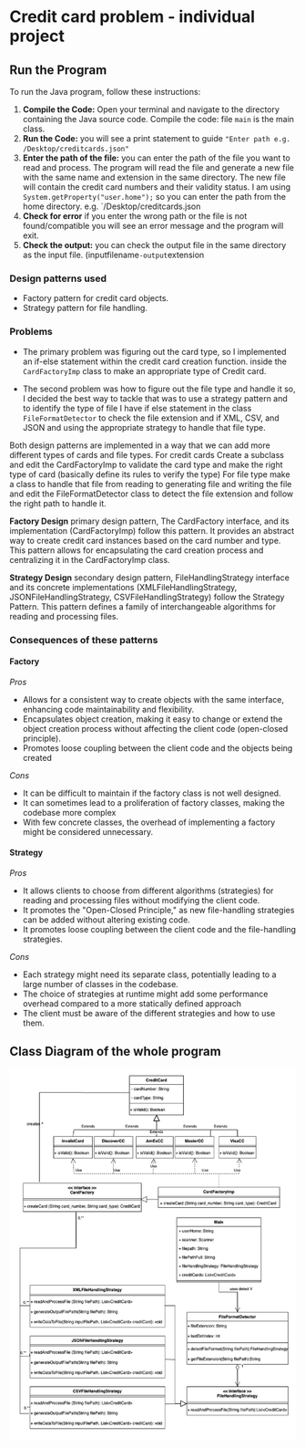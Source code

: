 # Credit card problem - individual project 

## Run the Program

To run the Java program, follow these instructions:

1. **Compile the Code:**
   Open your terminal and navigate to the directory containing the Java source code. Compile the code: file `main` is the main class.
2. **Run the Code:** you will see a print statement to guide `"Enter path e.g. /Desktop/creditcards.json"`
3. **Enter the path of the file:** you can enter the path of the file you want to read and process. The program will read the file and generate a new file with the same name and extension in the same directory. The new file will contain the credit card numbers and their validity status. I am using `System.getProperty("user.home");` so you can enter the path from the home directory. e.g. `/Desktop/creditcards.json
4. **Check for error** if you enter the wrong path or the file is not found/compatible  you will see an error message and the program will exit.
5. **Check the output:** you can check the output file in the same directory as the input file. (inputfilename`-output`extension


### Design patterns used
* Factory pattern for credit card objects.
* Strategy pattern for file handling.

### Problems
* The primary problem was figuring out the card type, so I implemented an if-else statement within the credit card creation function. inside the `CardFactoryImp` class to make an appropriate type of Credit card.

* The second problem was how to figure out the file type and handle it so, I decided the best way to tackle that was to use a strategy pattern and to identify the type of file I have if else statement in the class `FileFormatDetector` to check the file extension and if XML, CSV, and JSON and using the appropriate strategy to handle that file type.

Both design patterns are implemented in a way that we can add more different types of cards and file types.
For credit cards Create a subclass and edit the CardFactoryImp to validate the card type and make the right type of card (basically define its rules to verify the type)
For file type make a class to handle that file from reading to generating file and writing the file and edit the FileFormatDetector class to detect the file extension and follow the right path to handle it.

**Factory Design** 
primary design pattern, The CardFactory interface, and its implementation (CardFactoryImp) follow this pattern. It provides an abstract way to create credit card instances based on the card number and type. This pattern allows for encapsulating the card creation process and centralizing it in the CardFactoryImp class.

**Strategy Design**
secondary design pattern, FileHandlingStrategy interface and its concrete implementations (XMLFileHandlingStrategy, JSONFileHandlingStrategy, CSVFileHandlingStrategy) follow the Strategy Pattern. This pattern defines a family of interchangeable algorithms for reading and processing files.

### Consequences of these patterns

#### Factory
*Pros*
* Allows for a consistent way to create objects with the same interface, enhancing code maintainability and flexibility.
* Encapsulates object creation, making it easy to change or extend the object creation process without affecting the client code (open-closed principle).
* Promotes loose coupling between the client code and the objects being created

*Cons*
* It can be difficult to maintain if the factory class is not well designed.
* It can sometimes lead to a proliferation of factory classes, making the codebase more complex
* With few concrete classes, the overhead of implementing a factory might be considered unnecessary.

#### Strategy
*Pros*
* It allows clients to choose from different algorithms (strategies) for reading and processing files without modifying the client code.
* It promotes the "Open-Closed Principle," as new file-handling strategies can be added without altering existing code.
* It promotes loose coupling between the client code and the file-handling strategies.

*Cons*
* Each strategy might need its separate class, potentially leading to a large number of classes in the codebase.
* The choice of strategies at runtime might add some performance overhead compared to a more statically defined approach
* The client must be aware of the different strategies and how to use them.

## Class Diagram of the whole program
<img width="650" alt="screenshot" src="https://github.com/umangptl/CreditCardProblem/blob/main/diagram.png">


